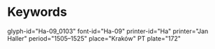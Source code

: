 # Keywords
glyph-id="Ha-09_0103"
font-id="Ha-09"
printer-id="Ha"
printer="Jan Haller"
period="1505–1525"
place="Kraków"
PT plate="172"
